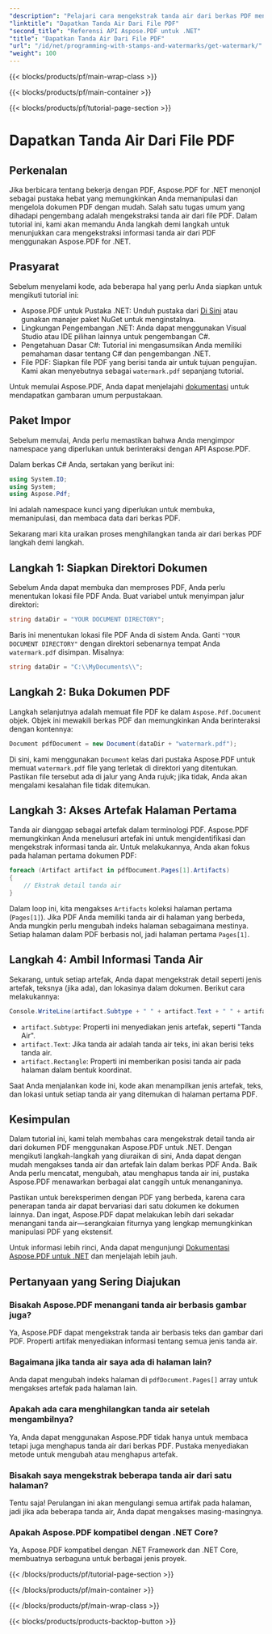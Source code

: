```yaml
---
"description": "Pelajari cara mengekstrak tanda air dari berkas PDF menggunakan Aspose.PDF for .NET dengan panduan langkah demi langkah. Tutorial terperinci untuk mengekstrak tanda air."
"linktitle": "Dapatkan Tanda Air Dari File PDF"
"second_title": "Referensi API Aspose.PDF untuk .NET"
"title": "Dapatkan Tanda Air Dari File PDF"
"url": "/id/net/programming-with-stamps-and-watermarks/get-watermark/"
"weight": 100
---
```


{{< blocks/products/pf/main-wrap-class >}}

{{< blocks/products/pf/main-container >}}

{{< blocks/products/pf/tutorial-page-section >}}

# Dapatkan Tanda Air Dari File PDF

## Perkenalan

Jika berbicara tentang bekerja dengan PDF, Aspose.PDF for .NET menonjol sebagai pustaka hebat yang memungkinkan Anda memanipulasi dan mengelola dokumen PDF dengan mudah. Salah satu tugas umum yang dihadapi pengembang adalah mengekstraksi tanda air dari file PDF. Dalam tutorial ini, kami akan memandu Anda langkah demi langkah untuk menunjukkan cara mengekstraksi informasi tanda air dari PDF menggunakan Aspose.PDF for .NET.

## Prasyarat

Sebelum menyelami kode, ada beberapa hal yang perlu Anda siapkan untuk mengikuti tutorial ini:

- Aspose.PDF untuk Pustaka .NET: Unduh pustaka dari [Di Sini](https://releases.aspose.com/pdf/net/) atau gunakan manajer paket NuGet untuk menginstalnya.
- Lingkungan Pengembangan .NET: Anda dapat menggunakan Visual Studio atau IDE pilihan lainnya untuk pengembangan C#.
- Pengetahuan Dasar C#: Tutorial ini mengasumsikan Anda memiliki pemahaman dasar tentang C# dan pengembangan .NET.
- File PDF: Siapkan file PDF yang berisi tanda air untuk tujuan pengujian. Kami akan menyebutnya sebagai `watermark.pdf` sepanjang tutorial.

Untuk memulai Aspose.PDF, Anda dapat menjelajahi [dokumentasi](https://reference.aspose.com/pdf/net/) untuk mendapatkan gambaran umum perpustakaan.

## Paket Impor

Sebelum memulai, Anda perlu memastikan bahwa Anda mengimpor namespace yang diperlukan untuk berinteraksi dengan API Aspose.PDF. 

Dalam berkas C# Anda, sertakan yang berikut ini:

```csharp
using System.IO;
using System;
using Aspose.Pdf;
```

Ini adalah namespace kunci yang diperlukan untuk membuka, memanipulasi, dan membaca data dari berkas PDF.

Sekarang mari kita uraikan proses menghilangkan tanda air dari berkas PDF langkah demi langkah.

## Langkah 1: Siapkan Direktori Dokumen

Sebelum Anda dapat membuka dan memproses PDF, Anda perlu menentukan lokasi file PDF Anda. Buat variabel untuk menyimpan jalur direktori:

```csharp
string dataDir = "YOUR DOCUMENT DIRECTORY";
```

Baris ini menentukan lokasi file PDF Anda di sistem Anda. Ganti `"YOUR DOCUMENT DIRECTORY"` dengan direktori sebenarnya tempat Anda `watermark.pdf` disimpan. Misalnya:

```csharp
string dataDir = "C:\\MyDocuments\\";
```

## Langkah 2: Buka Dokumen PDF

Langkah selanjutnya adalah memuat file PDF ke dalam `Aspose.Pdf.Document` objek. Objek ini mewakili berkas PDF dan memungkinkan Anda berinteraksi dengan kontennya:

```csharp
Document pdfDocument = new Document(dataDir + "watermark.pdf");
```

Di sini, kami menggunakan `Document` kelas dari pustaka Aspose.PDF untuk memuat `watermark.pdf` file yang terletak di direktori yang ditentukan. Pastikan file tersebut ada di jalur yang Anda rujuk; jika tidak, Anda akan mengalami kesalahan file tidak ditemukan.

## Langkah 3: Akses Artefak Halaman Pertama

Tanda air dianggap sebagai artefak dalam terminologi PDF. Aspose.PDF memungkinkan Anda menelusuri artefak ini untuk mengidentifikasi dan mengekstrak informasi tanda air. Untuk melakukannya, Anda akan fokus pada halaman pertama dokumen PDF:

```csharp
foreach (Artifact artifact in pdfDocument.Pages[1].Artifacts)
{
    // Ekstrak detail tanda air
}
```

Dalam loop ini, kita mengakses `Artifacts` koleksi halaman pertama (`Pages[1]`). Jika PDF Anda memiliki tanda air di halaman yang berbeda, Anda mungkin perlu mengubah indeks halaman sebagaimana mestinya. Setiap halaman dalam PDF berbasis nol, jadi halaman pertama `Pages[1]`.

## Langkah 4: Ambil Informasi Tanda Air

Sekarang, untuk setiap artefak, Anda dapat mengekstrak detail seperti jenis artefak, teksnya (jika ada), dan lokasinya dalam dokumen. Berikut cara melakukannya:

```csharp
Console.WriteLine(artifact.Subtype + " " + artifact.Text + " " + artifact.Rectangle);
```

- `artifact.Subtype`: Properti ini menyediakan jenis artefak, seperti "Tanda Air".
- `artifact.Text`: Jika tanda air adalah tanda air teks, ini akan berisi teks tanda air.
- `artifact.Rectangle`: Properti ini memberikan posisi tanda air pada halaman dalam bentuk koordinat.

Saat Anda menjalankan kode ini, kode akan menampilkan jenis artefak, teks, dan lokasi untuk setiap tanda air yang ditemukan di halaman pertama PDF.

## Kesimpulan

Dalam tutorial ini, kami telah membahas cara mengekstrak detail tanda air dari dokumen PDF menggunakan Aspose.PDF untuk .NET. Dengan mengikuti langkah-langkah yang diuraikan di sini, Anda dapat dengan mudah mengakses tanda air dan artefak lain dalam berkas PDF Anda. Baik Anda perlu mencatat, mengubah, atau menghapus tanda air ini, pustaka Aspose.PDF menawarkan berbagai alat canggih untuk menanganinya.

Pastikan untuk bereksperimen dengan PDF yang berbeda, karena cara penerapan tanda air dapat bervariasi dari satu dokumen ke dokumen lainnya. Dan ingat, Aspose.PDF dapat melakukan lebih dari sekadar menangani tanda air—serangkaian fiturnya yang lengkap memungkinkan manipulasi PDF yang ekstensif.

Untuk informasi lebih rinci, Anda dapat mengunjungi [Dokumentasi Aspose.PDF untuk .NET](https://reference.aspose.com/pdf/net/) dan menjelajah lebih jauh.

## Pertanyaan yang Sering Diajukan

### Bisakah Aspose.PDF menangani tanda air berbasis gambar juga?
Ya, Aspose.PDF dapat mengekstrak tanda air berbasis teks dan gambar dari PDF. Properti artifak menyediakan informasi tentang semua jenis tanda air.

### Bagaimana jika tanda air saya ada di halaman lain?
Anda dapat mengubah indeks halaman di `pdfDocument.Pages[]` array untuk mengakses artefak pada halaman lain.

### Apakah ada cara menghilangkan tanda air setelah mengambilnya?
Ya, Anda dapat menggunakan Aspose.PDF tidak hanya untuk membaca tetapi juga menghapus tanda air dari berkas PDF. Pustaka menyediakan metode untuk mengubah atau menghapus artefak.

### Bisakah saya mengekstrak beberapa tanda air dari satu halaman?
Tentu saja! Perulangan ini akan mengulangi semua artifak pada halaman, jadi jika ada beberapa tanda air, Anda dapat mengakses masing-masingnya.

### Apakah Aspose.PDF kompatibel dengan .NET Core?
Ya, Aspose.PDF kompatibel dengan .NET Framework dan .NET Core, membuatnya serbaguna untuk berbagai jenis proyek.

{{< /blocks/products/pf/tutorial-page-section >}}

{{< /blocks/products/pf/main-container >}}

{{< /blocks/products/pf/main-wrap-class >}}

{{< blocks/products/products-backtop-button >}}